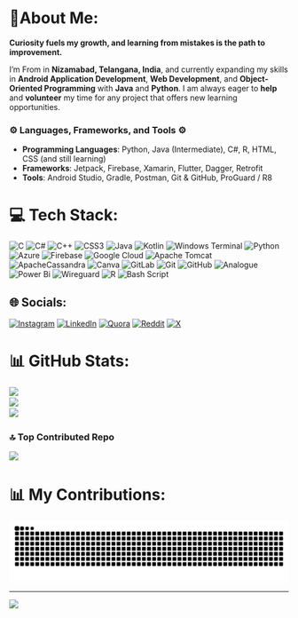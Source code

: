 # 🧬About Me:
 **Curiosity fuels my growth, and learning from mistakes is the path to improvement.**

I’m From in **Nizamabad, Telangana, India**, and currently expanding my skills in **Android Application Development**, **Web Development**, and **Object-Oriented Programming** with **Java** and **Python**. 
I am always eager to **help** and **volunteer** my time for any project that offers new learning opportunities.

### ⚙️ **Languages, Frameworks, and Tools** ⚙️
- **Programming Languages**: Python, Java (Intermediate), C#, R, HTML, CSS (and still learning)  
- **Frameworks**: Jetpack, Firebase, Xamarin, Flutter, Dagger, Retrofit  
- **Tools**: Android Studio, Gradle, Postman, Git & GitHub, ProGuard / R8




# 💻 Tech Stack:
![C](https://img.shields.io/badge/c-%2300599C.svg?style=for-the-badge&logo=c&logoColor=white) ![C#](https://img.shields.io/badge/c%23-%23239120.svg?style=for-the-badge&logo=csharp&logoColor=white) ![C++](https://img.shields.io/badge/c++-%2300599C.svg?style=for-the-badge&logo=c%2B%2B&logoColor=white) ![CSS3](https://img.shields.io/badge/css3-%231572B6.svg?style=for-the-badge&logo=css3&logoColor=white) ![Java](https://img.shields.io/badge/java-%23ED8B00.svg?style=for-the-badge&logo=openjdk&logoColor=white) ![Kotlin](https://img.shields.io/badge/kotlin-%237F52FF.svg?style=for-the-badge&logo=kotlin&logoColor=white) ![Windows Terminal](https://img.shields.io/badge/Windows%20Terminal-%234D4D4D.svg?style=for-the-badge&logo=windows-terminal&logoColor=white) ![Python](https://img.shields.io/badge/python-3670A0?style=for-the-badge&logo=python&logoColor=ffdd54) ![Azure](https://img.shields.io/badge/azure-%230072C6.svg?style=for-the-badge&logo=microsoftazure&logoColor=white) ![Firebase](https://img.shields.io/badge/firebase-%23039BE5.svg?style=for-the-badge&logo=firebase) ![Google Cloud](https://img.shields.io/badge/GoogleCloud-%234285F4.svg?style=for-the-badge&logo=google-cloud&logoColor=white) ![Apache Tomcat](https://img.shields.io/badge/apache%20tomcat-%23F8DC75.svg?style=for-the-badge&logo=apache-tomcat&logoColor=black) ![ApacheCassandra](https://img.shields.io/badge/cassandra-%231287B1.svg?style=for-the-badge&logo=apache-cassandra&logoColor=white) ![Canva](https://img.shields.io/badge/Canva-%2300C4CC.svg?style=for-the-badge&logo=Canva&logoColor=white) ![GitLab](https://img.shields.io/badge/gitlab-%23181717.svg?style=for-the-badge&logo=gitlab&logoColor=white) ![Git](https://img.shields.io/badge/git-%23F05033.svg?style=for-the-badge&logo=git&logoColor=white) ![GitHub](https://img.shields.io/badge/github-%23121011.svg?style=for-the-badge&logo=github&logoColor=white) ![Analogue](https://img.shields.io/badge/Analogue-1A1A1A?style=for-the-badge&logo=Analogue&logoColor=white) ![Power Bi](https://img.shields.io/badge/power_bi-F2C811?style=for-the-badge&logo=powerbi&logoColor=black) ![Wireguard](https://img.shields.io/badge/wireguard-%2388171A.svg?style=for-the-badge&logo=wireguard&logoColor=white) ![R](https://img.shields.io/badge/r-%23276DC3.svg?style=for-the-badge&logo=r&logoColor=white) ![Bash Script](https://img.shields.io/badge/bash_script-%23121011.svg?style=for-the-badge&logo=gnu-bash&logoColor=white)


## 🌐 Socials:
[![Instagram](https://img.shields.io/badge/Instagram-%23E4405F.svg?logo=Instagram&logoColor=white)](https://instagram.com/pranav__4417) [![LinkedIn](https://img.shields.io/badge/LinkedIn-%230077B5.svg?logo=linkedin&logoColor=white)](https://linkedin.com/in/https://www.linkedin.com/in/pranav-kandakurthi-3a0975256/) [![Quora](https://img.shields.io/badge/Quora-%23B92B27.svg?logo=Quora&logoColor=white)](https://quora.com/profile/PRANAV-KANDAKURTHI-1) [![Reddit](https://img.shields.io/badge/Reddit-%23FF4500.svg?logo=Reddit&logoColor=white)](https://reddit.com/user/pranav4417) [![X](https://img.shields.io/badge/X-black.svg?logo=X&logoColor=white)](https://x.com/PRANAV4417) 

# 📊 GitHub Stats:
![](https://github-readme-stats.vercel.app/api?username=pranav4417&theme=codeSTACKr&hide_border=true&include_all_commits=true&count_private=true)<br/>
![](https://github-readme-streak-stats.herokuapp.com/?user=pranav4417&theme=codeSTACKr&hide_border=true)<br/>
![](https://github-readme-stats.vercel.app/api/top-langs/?username=pranav4417&theme=codeSTACKr&hide_border=true&include_all_commits=true&count_private=true&layout=compact)

### 🔝 Top Contributed Repo
![](https://github-contributor-stats.vercel.app/api?username=pranav4417&limit=5&theme=dark&combine_all_yearly_contributions=true)

# 📊 My Contributions:
![snake gif](https://github.com/pranav4417/pranav4417/blob/output/github-snake-dark.svg)


---
[![](https://visitcount.itsvg.in/api?id=pranav4417&icon=1&color=1)](https://visitcount.itsvg.in)


<!-- Proudly created with GPRM ( https://gprm.itsvg.in ) -->
